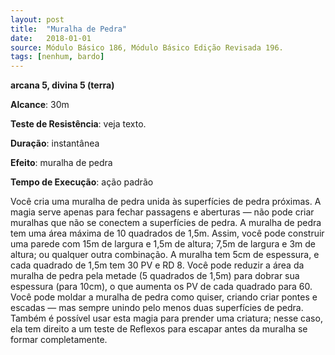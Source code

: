 ```yaml
---
layout: post
title:  "Muralha de Pedra"
date:   2018-01-01
source: Módulo Básico 186, Módulo Básico Edição Revisada 196.
tags: [nenhum, bardo]
---
```


**arcana 5, divina 5 (terra)**

**Alcance**: 30m

**Teste de Resistência**: veja texto.

**Duração**: instantânea

**Efeito**: muralha de pedra

**Tempo de Execução**: ação padrão

Você cria uma muralha de pedra unida às superfícies de pedra próximas. A magia serve apenas para fechar passagens e aberturas — não pode criar muralhas que não se conectem a superfícies de pedra.
A muralha de pedra tem uma área máxima de 10 quadrados de 1,5m. Assim, você pode construir uma parede com 15m de largura e 1,5m de altura; 7,5m de largura e 3m de altura; ou qualquer outra combinação. A muralha tem 5cm de espessura, e cada quadrado de 1,5m tem 30 PV e RD 8. Você pode reduzir a área da muralha de pedra pela metade (5 quadrados de 1,5m) para dobrar sua espessura (para 10cm), o que aumenta os PV de cada quadrado para 60.
Você pode moldar a muralha de pedra como quiser, criando criar pontes e escadas — mas sempre unindo pelo menos duas superfícies de pedra. Também é possível usar esta magia para prender uma criatura; nesse caso, ela tem direito a um teste de Reflexos para escapar antes da muralha se formar completamente.
